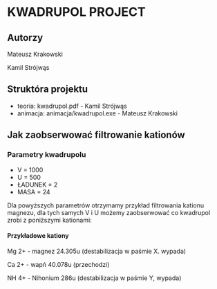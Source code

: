 # KWADRUPOL PROJECT
## Autorzy
Mateusz Krakowski

Kamil Strójwąs

## Struktóra projektu
- teoria: kwadrupol.pdf - Kamil Strójwąs
- animacja: animacja/kwadrupol.exe - Mateusz Krakowski
## Jak zaobserwować filtrowanie kationów

### Parametry kwadrupolu
- V = 1000
- U = 500
- ŁADUNEK = 2
- MASA = 24

Dla powyższych parametrów otrzymamy przykład filtrowania kationu magnezu, dla tych samych V i U możemy zaobserwować co kwadrupol zrobi z poniższymi kationami:
#### Przykładowe kationy

Mg 2+ - magnez 24.305u (destabilizacja w paśmie X. wypada)

Ca 2+ - wapń 40.078u (przechodzi)

NH 4+ - Nihonium 286u (destabilizacja w paśmie Y, wypada)

